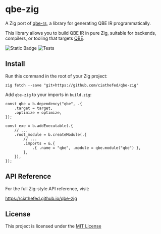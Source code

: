 # qbe-zig

A Zig port of [qbe-rs](https://github.com/garritfra/qbe-rs), a library for generating QBE IR programmatically.

This library allows you to build QBE IR in pure Zig, suitable for backends, compilers, or tooling that targets [QBE](https://c9x.me/compile/).

![Static Badge](https://img.shields.io/badge/Zig-0.14.1-ec915c?style=flat-square&logo=zig)
![Tests](https://img.shields.io/github/actions/workflow/status/ciathefed/qbe-zig/zig.yml?label=Tests%20%F0%9F%A7%AA&style=flat-square)

## Install

Run this command in the root of your Zig project:

```shell
zig fetch --save "git+https://github.com/ciathefed/qbe-zig"
```

Add `qbe-zig` to your imports in `build.zig`:

```zig
const qbe = b.dependency("qbe", .{
    .target = target,
    .optimize = optimize,
});

const exe = b.addExecutable(.{
    // ...
    .root_module = b.createModule(.{
        // ...
        .imports = &.{
            .{ .name = "qbe", .module = qbe.module("qbe") },
        },
    }),
});
```

## API Reference

For the full Zig-style API reference, visit:

https://ciathefed.github.io/qbe-zig

## License

This project is licensed under the [MIT License](./LICENSE)

